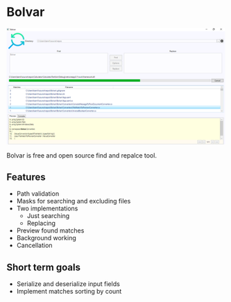 # Bolvar
![Demo](Bolvar/Res/demo.png)

Bolvar is free and open source find and repalce tool.
## Features
* Path validation
* Masks for searching and excluding files
* Two implementations
    * Just searching
    * Replacing
* Preview found matches
* Background working
* Cancellation

## Short term goals
* Serialize and deserialize input fields
* Implement matches sorting by count